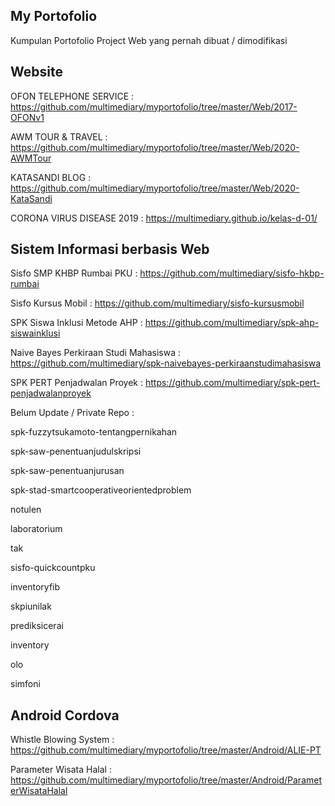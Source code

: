 ## My Portofolio
Kumpulan Portofolio Project Web yang pernah dibuat / dimodifikasi

## Website
OFON TELEPHONE SERVICE : https://github.com/multimediary/myportofolio/tree/master/Web/2017-OFONv1

AWM TOUR & TRAVEL : https://github.com/multimediary/myportofolio/tree/master/Web/2020-AWMTour

KATASANDI BLOG : https://github.com/multimediary/myportofolio/tree/master/Web/2020-KataSandi

CORONA VIRUS DISEASE 2019 : https://multimediary.github.io/kelas-d-01/


## Sistem Informasi berbasis Web
Sisfo SMP KHBP Rumbai PKU : https://github.com/multimediary/sisfo-hkbp-rumbai

Sisfo Kursus Mobil : https://github.com/multimediary/sisfo-kursusmobil

SPK Siswa Inklusi Metode AHP : https://github.com/multimediary/spk-ahp-siswainklusi

Naive Bayes Perkiraan Studi Mahasiswa : https://github.com/multimediary/spk-naivebayes-perkiraanstudimahasiswa

SPK PERT Penjadwalan Proyek : https://github.com/multimediary/spk-pert-penjadwalanproyek


Belum Update / Private Repo :

spk-fuzzytsukamoto-tentangpernikahan

spk-saw-penentuanjudulskripsi

spk-saw-penentuanjurusan

spk-stad-smartcooperativeorientedproblem

notulen

laboratorium

tak

sisfo-quickcountpku

inventoryfib

skpiunilak

prediksicerai

inventory

olo

simfoni


## Android Cordova
Whistle Blowing System : https://github.com/multimediary/myportofolio/tree/master/Android/ALIE-PT

Parameter Wisata Halal : https://github.com/multimediary/myportofolio/tree/master/Android/ParameterWisataHalal